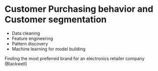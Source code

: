 # Customer Purchasing behavior and Customer segmentation

- Data cleaning
- Feature engineering
- Pattern discovery
- Machine learning for model building

Finding the most preferred brand for an electronics retailer company (Blackwell)
